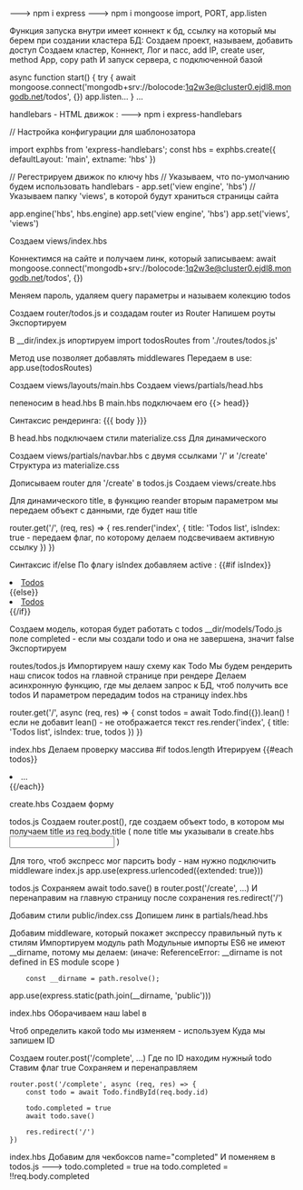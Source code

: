 

--->    npm i express
--->    npm i mongoose
import, PORT, app.listen

Функция запуска внутри имеет коннект к бд,
ссылку на который мы берем при создании кластера
    БД:
        Создаем проект, называем, добавить доступ
        Создаем кластер, Коннект, Лог и пасс, add IP,
        create user, method App, copy path
И запуск сервера, с подключенной базой

async function start() {
try {
    await mongoose.connect('mongodb+srv://bolocode:1q2w3e@cluster0.ejdl8.mongodb.net/todos', {})
    app.listen...
} ...


handlebars - HTML движок :
--->    npm i express-handlebars


// Настройка конфигурации для шаблонозатора

import exphbs from 'express-handlebars';
const hbs = exphbs.create({
    defaultLayout: 'main',
    extname: 'hbs'
})

// Регестрируем движок по ключу hbs
// Указываем, что по-умолчанию будем использовать handlebars - app.set('view engine', 'hbs')
// Указываем папку 'views', в которой будут храниться страницы сайта

app.engine('hbs', hbs.engine)
app.set('view engine', 'hbs')
app.set('views', 'views')

Создаем views/index.hbs


Коннектимся на сайте и получаем линк, который записываем:
await mongoose.connect('mongodb+srv://bolocode:1q2w3e@cluster0.ejdl8.mongodb.net/todos', {})

Меняем пароль, удаляем query параметры и называем колекцию todos


Создаем router/todos.js и создадам router из Router
Напишем роуты
Экспортируем


В __dir/index.js ипортируем 
import todosRoutes from './routes/todos.js'

Метод use позволяет добавлять middlewares
Передаем в use:
app.use(todosRoutes)


Создаем views/layouts/main.hbs
Создаем views/partials/head.hbs
</head> пепеносим в head.hbs
В main.hbs подключаем его {{> head}} 

Синтаксис рендеринга:
{{{ body }}}

В head.hbs подключаем стили materialize.css
Для динамического <title>{{ title }}</title>


Создаем views/partials/navbar.hbs с двумя ссылками '/' и '/create'
Структура из materialize.css

Дописываем router для '/create' в todos.js
Создаем views/create.hbs


Для динамического title, в функцию reander вторым параметром 
мы передаем объект с данными, где будет наш title 

router.get('/', (req, res) => {
    res.render('index', {
        title: 'Todos list',
        isIndex: true      - передаем флаг, по которому делаем подсвечиваем активную ссылку
    })
})

Синтаксис if/else 
По флагу isIndex добавляем active :
    {{#if isIndex}}
    <li class="active"><a href="/">Todos</a></li>
    {{else}}
    <li><a href="/">Todos</a></li>
    {{/if}}


Создаем модель, которая будет работать с todos
__dir/models/Todo.js
поле completed - если мы создали todo и она не завершена, значит false
Экспортируем

routes/todos.js
Импортируем нашу схему как Todo
Мы будем рендерить наш список todos на главной странице при рендере
Делаем асинхронную функцию, где мы делаем запрос к БД, чтоб получить все todos
И параметром передадим todos на страницу index.hbs

router.get('/', async (req, res) => {
    const todos = await Todo.find({}).lean()          !если не добавит lean() - не отображается текст
    res.render('index', {
        title: 'Todos list',
        isIndex: true,
        todos
    })
})

index.hbs
Делаем проверку массива #if todos.length
Итерируем {{#each todos}} 
            <li>...</li>
          {{/each}}

create.hbs
Создаем форму

todos.js
Создаем router.post(), где создаем объект todo,
в котором мы получаем title из req.body.title 
( поле title мы указывали в create.hbs <input type="text" name="title"> )


Для того, чтоб экспресс мог парсить body - нам нужно подключить middleware
index.js
app.use(express.urlencoded({extended: true}))


todos.js
Сохраняем    await todo.save()  в router.post('/create', ...)
И перенаправим на главную страницу после сохранения
res.redirect('/')


Добавим стили public/index.css
Допишем линк в partials/head.hbs

Добавим middleware, который покажет экспрессу правильный путь к стилям
Импортируем модуль path
Модульные импорты ES6 не имеют __dirname, потому мы делаем: (иначе: ReferenceError: __dirname is not defined in ES module scope )

        const __dirname = path.resolve();

app.use(express.static(path.join(__dirname, 'public')))

index.hbs
Оборачиваем наш label в <form action="/complete" method="POST">


Чтоб определить какой todo мы изменяем - используем
<input type="hidden" value="{{_id}}" name="id">
Куда мы запишем ID

Создаем router.post('/complete', ...)
Где по ID находим нужный todo
Ставим флаг true
Сохраняем и перенаправляем

    router.post('/complete', async (req, res) => {
        const todo = await Todo.findById(req.body.id)

        todo.completed = true
        await todo.save()

        res.redirect('/')
    })

index.hbs 
Добавим для чекбоксов name="completed"
И поменяем в todos.js --->  todo.completed = true
на                          todo.completed = !!req.body.completed



        

